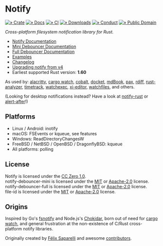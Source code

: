 # Notify

[![» Crate](https://flat.badgen.net/crates/v/notify)][crate]
[![» Docs](https://flat.badgen.net/badge/api/docs.rs/df3600)][notify-docs]
[![» CI](https://flat.badgen.net/github/checks/notify-rs/notify/main)][build]
[![» Downloads](https://flat.badgen.net/crates/d/notify)][crate]
[![» Conduct](https://flat.badgen.net/badge/contributor/covenant/5e0d73)][coc]
[![» Public Domain](https://flat.badgen.net/badge/license/CC0-1.0/purple)][cc0]

_Cross-platform filesystem notification library for Rust._


- [Notify Documentation][notify-docs]
- [Mini Debouncer Documentation][debouncer-mini-docs]
- [Full Debouncer Documentation][debouncer-full-docs]
- [Examples][examples]
- [Changelog][changelog]
- [Upgrading notify from v4](UPGRADING_V4_TO_V5.md)
- Earliest supported Rust version: **1.60**

As used by: [alacritty], [cargo watch], [cobalt], [docket], [mdBook], [pax],
[rdiff], [rust-analyzer], [timetrack], [watchexec], [xi-editor], [watchfiles],
and others.

(Looking for desktop notifications instead? Have a look at [notify-rust] or
[alert-after]!)

## Platforms

- Linux / Android: inotify
- macOS: FSEvents or kqueue, see features
- Windows: ReadDirectoryChangesW
- FreeBSD / NetBSD / OpenBSD / DragonflyBSD: kqueue
- All platforms: polling

## License

Notify is licensed under the [CC Zero 1.0][cc0].  
notify-debouncer-mini is licensed under the [MIT] or [Apache-2.0][apache] license.  
notify-debouncer-full is licensed under the [MIT] or [Apache-2.0][apache] license.  
file-id is licensed under the [MIT] or [Apache-2.0][apache] license.

## Origins

Inspired by Go's [fsnotify] and Node.js's [Chokidar], born out of need for
[cargo watch], and general frustration at the non-existence of C/Rust
cross-platform notify libraries.

Originally created by [Félix Saparelli] and awesome [contributors].

[Chokidar]: https://github.com/paulmillr/chokidar
[FileSystemEventSecurity]: https://developer.apple.com/library/mac/documentation/Darwin/Conceptual/FSEvents_ProgGuide/FileSystemEventSecurity/FileSystemEventSecurity.html
[debouncer-full-docs]: https://docs.rs/notify-debouncer-full/latest/notify_debouncer_full/
[debouncer-mini-docs]: https://docs.rs/notify-debouncer-mini/latest/notify_debouncer_mini/
[Félix Saparelli]: https://passcod.name
[alacritty]: https://github.com/jwilm/alacritty
[alert-after]: https://github.com/frewsxcv/alert-after
[build]: https://github.com/notify-rs/notify/actions
[cargo watch]: https://github.com/passcod/cargo-watch
[cc0]: ./notify/LICENSE-CC0
[MIT]: ./file-id/LICENSE-MIT
[apache]: ./file-id/LICENSE-APACHE
[changelog]: ./CHANGELOG.md
[cobalt]: https://github.com/cobalt-org/cobalt.rs
[coc]: http://contributor-covenant.org/version/1/4/
[contributors]: https://github.com/notify-rs/notify/graphs/contributors
[crate]: https://crates.io/crates/notify
[docket]: https://iwillspeak.github.io/docket/
[notify-docs]: https://docs.rs/notify/latest/notify/
[fsnotify]: https://github.com/go-fsnotify/fsnotify
[handlebars-iron]: https://github.com/sunng87/handlebars-iron
[hotwatch]: https://github.com/francesca64/hotwatch
[mdBook]: https://github.com/rust-lang-nursery/mdBook
[notify-rust]: https://github.com/hoodie/notify-rust
[pax]: https://pax.js.org/
[rdiff]: https://github.com/dyule/rdiff
[rust-analyzer]: https://github.com/rust-analyzer/rust-analyzer
[serde]: https://serde.rs/
[timetrack]: https://github.com/joshmcguigan/timetrack
[watchexec]: https://github.com/mattgreen/watchexec
[wiki]: https://github.com/notify-rs/notify/wiki
[xi-editor]: https://xi-editor.io/
[watchfiles]: https://watchfiles.helpmanual.io/
[examples]: examples/